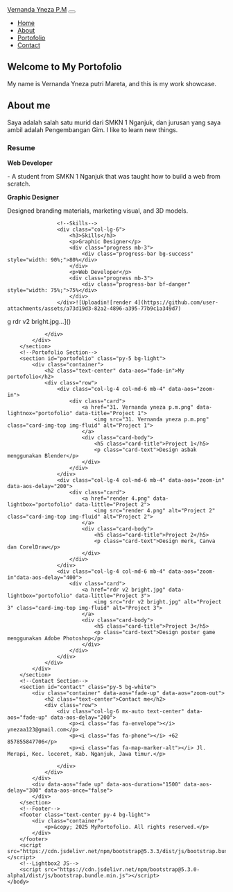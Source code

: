 <!DOCTYPE html>
<html lang="en">
    <head>
        <meta charset="utf-8">
        <meta name="viewport" content="width=device-width, initial-scale=1">
        <link href="https://cdn.jsdelivr.net/npm/bootstrap@5.3.3/dist/css/bootstrap.min.css" rel="stylesheet">
        <!--Lightbox2 CSS-->
        <link href="https://cdnjs.cloudflare.com/ajax/libs/lightbox2/2.11.3/css/lightbox.min.css" rel="stylesheet">
        <link href="https://cdnjs.cloudflare.com/ajax/libs/aos/2.3.4/aos.css" rel="stylesheet">
        <link rel="stylesheet" href="https://cdnjs.cloudflare.com/ajax/libs/font-awesome/6.5.1/css/all.min.css">
    <body>
        <script src="https://cdnjs.cloudflare.com/ajax/libs/aos/2.3.4/aos.js"></script>
        <script>
            document.addEventListener("DOMContentLoaded", function () {
                AOS.init({
                    duration: 1000, once: true
                });
            });
        </script>
        <!--Navbar-->
        <nav class="navbar navbar-expand-lg navbar-light bg-light fixed-top">
            <div class="container">
                <a class="navbar-brand" href="#home">Vernanda Yneza P.M</a>
                <button class="navbar-toggler" type="button" data-bs-toggle="collapse" data-bs-target="#navbarNav" aria-controls="navbarNav" aria-expanded="false" aria-label="Toggle navigation">
                    <span class="navbar-toggler-icon"></span>
                </button>
                <div class="collapse navbar-collapse" id="navbarNav">
                    <ul class="navbar-nav ms-auto">
                        <li class="nav-item"><a class=nav-link href="#home">Home</a></li>
                        <li class="nav-item"><a class="nav-link" href="#about">About</a></li>
                        <li class="nav-item"><a class="nav-link" href="#portofolio">Portofolio</a></li>
                        <li class="nav-item"><a class="nav-link" href="#contact">Contact</a></li>
                    </ul>
                </div>
            </div>
        </nav>
        <!--Home Section-->
        <section id="home" class="vh-100 d-flex align-items-center bg-light text-center" data-aos="fade-in">
            <div class="container">
                <h1 class="display-4">Welcome to My Portofolio</h1>
                <p class="lead">My name is Vernanda Yneza putri Mareta, and this is my work showcase.</p>
            </div>
        </section>
        <!--About Section-->
        <section id="about" class="py-5 bg-white" data-aos="fade-right">
            <div class="container py-5">
                <div class="row">
                    <div class="col-lg-6 mx-auto text-center">
                        <h2>About me</h2>
                        <p>Saya adalah salah satu murid dari SMKN 1 Nganjuk, dan jurusan yang saya ambil adalah Pengembangan Gim. I like to learn new things.</p>
                    </div>
                </div>
                <div class="row mt-4">
                    <!--Resume-->
                    <div class="col-lg-6">
                        <h3>Resume</h3>
                        <p><strong>Web Developer</strong></p>
                        <p> - A student from SMKN 1 Nganjuk that was taught how to build a web from scratch.</p>
                        <p><strong>Graphic Designer</strong></p>
                        <p>Designed branding materials, marketing visual, and 3D models.</p>
                    </div>

                    <!--Skills-->
                    <div class="col-lg-6">
                        <h3>Skills</h3>
                        <p>Graphic Designer</p>
                        <div class="progress mb-3">
                            <div class="progress-bar bg-success" style="width: 90%;">80%</div>
                        </div>
                        <p>Web Developer</p>
                        <div class="progress mb-3">
                            <div class="progress-bar bf-danger" style="width: 75%;">75%</div>
                        </div>
                    </div>![Uploadin![render 4](https://github.com/user-attachments/assets/a73d19d3-82a2-4896-a395-77b9c1a349d7)
g rdr v2 bright.jpg…]()

                </div>
            </div>
        </section>
        <!--Portofolio Section-->
        <section id="portofolio" class="py-5 bg-light">
            <div class="container">
                <h2 class="text-center" data-aos="fade-in">My portofolio</h2>
                <div class="row">
                    <div class="col-lg-4 col-md-6 mb-4" data-aos="zoom-in">
                        <div class="card">
                            <a href="31. Vernanda yneza p.m.png" data-lightnox="portofolio" data-title="Project 1">
                                <img src="31. Vernanda yneza p.m.png" class="card-img-top img-fluid" alt="Project 1">
                            </a>
                            <div class="card-body">
                                <h5 class="card-title">Project 1</h5>
                                <p class="card-text">Design asbak menggunakan Blender</p>
                            </div>
                        </div>
                    </div>
                    <div class="col-lg-4 col-md-6 mb-4" data-aos="zoom-in" data-aos-delay="200">
                        <div class="card">
                            <a href="render 4.png" data-lightbox="portofolio" data-little="Project 2">
                                <img src="render 4.png" alt="Project 2" class="card-img-top img-fluid" alt="Project 2">
                            </a>
                            <div class="card-body">
                                <h5 class="card-title">Project 2</h5>
                                <p class="card-text">Design merk, Canva dan CorelDraw</p>
                            </div>
                        </div>
                    </div>
                    <div class="col-lg-4 col-md-6 mb-4" data-aos="zoom-in"data-aos-delay="400">
                        <div class="card">
                            <a href="rdr v2 bright.jpg" data-lightbox="portofolio" data-little="Project 3">
                                <img src="rdr v2 bright.jpg" alt="Project 3" class="card-img-top img-fluid" alt="Project 3">
                            </a>
                            <div class="card-body">
                                <h5 class="card-title">Project 3</h5>
                                <p class="card-text">Design poster game menggunakan Adobe Photoshop</p>
                            </div>
                        </div>
                    </div>
                </div>
            </div>
        </section>
        <!--Contact Section-->
        <section id="contact" class="py-5 bg-white">
            <div class="container" data-aos="fade-up" data-aos="zoom-out">
                <h2 class="text-center">Contact me</h2>
                <div class="row">
                    <div class="col-lg-6 mx-auto text-center" data-aos="fade-up" data-aos-delay="200">
                        <p><i class="fas fa-envelope"></i> ynezaa123@gmail.com</p>
                        <p><i class="fas fa-phone"></i> +62 857855847706</p>
                        <p><i class="fas fa-map-marker-alt"></i> Jl. Merapi, Kec. loceret, Kab. Nganjuk, Jawa timur.</p>
                        
                    </div>
                </div>
            </div>
            <div data-aos="fade up" data-aos-duration="1500" data-aos-delay="300" data-aos-once="false">
            </div>
        </section>
        <!--Footer-->
        <footer class="text-center py-4 bg-light">
            <div class="container">
                <p>&copy; 2025 MyPortofolio. All rights reserved.</p>
            </div>
        </footer>
        <script src="https://cdn.jsdelivr.net/npm/bootstrap@5.3.3/dist/js/bootstrap.bundle.min.js"></script>
        <!--Lightbox2 JS-->
        <script src="https://cdn.jsdelivr.net/npm/bootstrap@5.3.0-alpha1/dist/js/bootstrap.bundle.min.js"></script>
    </body>
</html>
